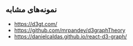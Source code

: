 ## نمونه‌های مشابه
- https://d3gt.com/
- https://github.com/mrpandey/d3graphTheory
- https://danielcaldas.github.io/react-d3-graph/
